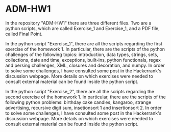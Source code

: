 # ADM-HW1

In the repository "ADM-HW1" there are three different files. Two are a python scripts, which are called Exercise_1 and Exercise_1, and a PDF file, called Final Point.

In the python script "Exercise_1", there are all the scripts regarding the first exercise of the homework 1. In particular, there are the scripts of the python challenges of the following topics: introduction, data types, strings, sets, collections, date and time, exceptions, built-ins, python functionals, regex and persing challenges, XML, closures and decoration, and numpy. In order to solve some challenges, I have consulted some post in the Hackerrank's discussion webpage. More details on which exercises were needed to consult external material can be found inside the python script.   

In the python script "Exercise_2", there are all the scripts regarding the second exercise of the homework 1. In particular, there are the scripts of the following python problems: birthday cake candles, kangaroo, strange advertising, recursive digit sum, insetionsort 1 and insertionsort 2. In order to solve some challenges, I have consulted some post in the Hackerrank's discussion webpage. More details on which exercises were needed to consult external material can be found inside the python script. 

